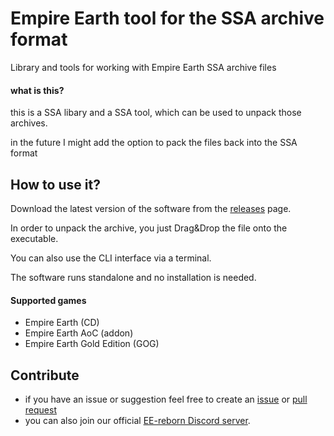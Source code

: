 # Empire Earth tool for the SSA archive format

Library and tools for working with Empire Earth SSA archive files

#### what is this?

this is a SSA libary and a SSA tool, which can be used to unpack those archives.

in the future I might add the option to pack the files back into the SSA format

## How to use it?

Download the latest version of the software from the [releases](https://github.com/EE-modders/SSA-tool/releases) page.

In order to unpack the archive, you just Drag&Drop the file onto the executable.

You can also use the CLI interface via a terminal.

The software runs standalone and no installation is needed. 

#### Supported games

- Empire Earth (CD)
- Empire Earth AoC (addon)
- Empire Earth Gold Edition (GOG)

## Contribute

- if you have an issue or suggestion feel free to create an [issue](https://github.com/EE-modders/SSA-tool/issues) or [pull request](https://github.com/EE-modders/SSA-tool/pulls) 
- you can also join our official [EE-reborn Discord server](https://discord.gg/BjUXbFB).
